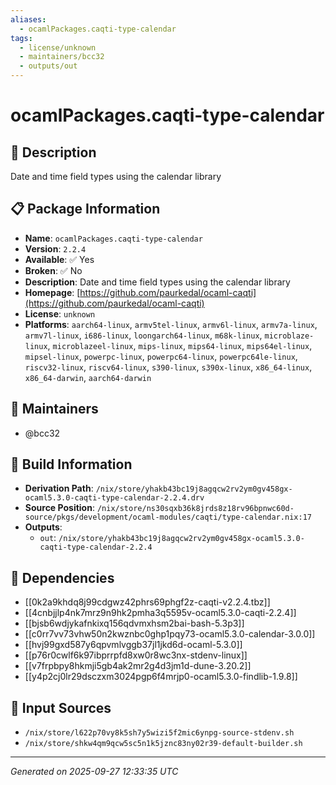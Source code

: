```yaml
---
aliases:
  - ocamlPackages.caqti-type-calendar
tags:
  - license/unknown
  - maintainers/bcc32
  - outputs/out
---
```


# ocamlPackages.caqti-type-calendar

## 📝 Description

Date and time field types using the calendar library

## 📋 Package Information

- **Name**: `ocamlPackages.caqti-type-calendar`
- **Version**: `2.2.4`
- **Available**: ✅ Yes
- **Broken**: ✅ No
- **Description**: Date and time field types using the calendar library
- **Homepage**: [https://github.com/paurkedal/ocaml-caqti](https://github.com/paurkedal/ocaml-caqti)
- **License**: `unknown`
- **Platforms**: `aarch64-linux`, `armv5tel-linux`, `armv6l-linux`, `armv7a-linux`, `armv7l-linux`, `i686-linux`, `loongarch64-linux`, `m68k-linux`, `microblaze-linux`, `microblazeel-linux`, `mips-linux`, `mips64-linux`, `mips64el-linux`, `mipsel-linux`, `powerpc-linux`, `powerpc64-linux`, `powerpc64le-linux`, `riscv32-linux`, `riscv64-linux`, `s390-linux`, `s390x-linux`, `x86_64-linux`, `x86_64-darwin`, `aarch64-darwin`
## 👥 Maintainers

- @bcc32


## 🔧 Build Information

- **Derivation Path**: `/nix/store/yhakb43bc19j8agqcw2rv2ym0gv458gx-ocaml5.3.0-caqti-type-calendar-2.2.4.drv`
- **Source Position**: `/nix/store/ns30sqxb36k8jrds8z18rv96bpnwc60d-source/pkgs/development/ocaml-modules/caqti/type-calendar.nix:17`
- **Outputs**:
  - `out`:  `/nix/store/yhakb43bc19j8agqcw2rv2ym0gv458gx-ocaml5.3.0-caqti-type-calendar-2.2.4`

## 🔗 Dependencies

- [[0k2a9khdq8j99cdgwz42phrs69phgf2z-caqti-v2.2.4.tbz]]
- [[4cnbjjlp4nk7mrz9n9hk2pmha3q5595v-ocaml5.3.0-caqti-2.2.4]]
- [[bjsb6wdjykafnkixq156qdvmxhsm2bai-bash-5.3p3]]
- [[c0rr7vv73vhw50n2kwznbc0ghp1pqy73-ocaml5.3.0-calendar-3.0.0]]
- [[hvj99gxd587y6qpvmlvggb37jl1jkd6d-ocaml-5.3.0]]
- [[p76r0cwlf6k97ibprrpfd8xw0r8wc3nx-stdenv-linux]]
- [[v7frpbpy8hkmji5gb4ak2mr2g4d3jm1d-dune-3.20.2]]
- [[y4p2cj0lr29dsczxm3024pgp6f4mrjp0-ocaml5.3.0-findlib-1.9.8]]

## 📁 Input Sources

- `/nix/store/l622p70vy8k5sh7y5wizi5f2mic6ynpg-source-stdenv.sh`
- `/nix/store/shkw4qm9qcw5sc5n1k5jznc83ny02r39-default-builder.sh`

---
*Generated on 2025-09-27 12:33:35 UTC*
